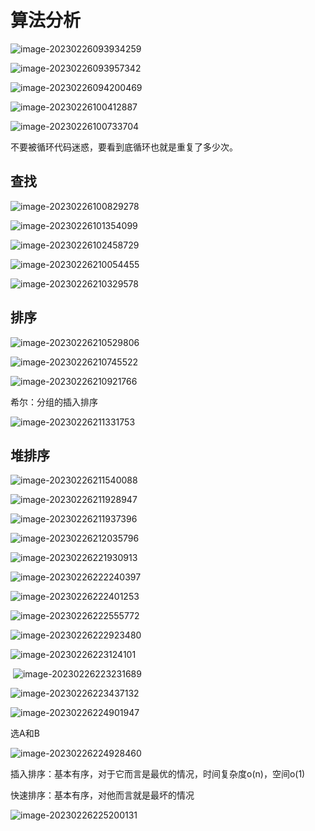 # 算法分析

![image-20230226093934259](day-15.assets/image-20230226093934259.png)









![image-20230226093957342](day-15.assets/image-20230226093957342.png)



![image-20230226094200469](day-15.assets/image-20230226094200469.png)

![image-20230226100412887](day-15.assets/image-20230226100412887.png)

![image-20230226100733704](day-15.assets/image-20230226100733704.png)

不要被循环代码迷惑，要看到底循环也就是重复了多少次。



## 查找



![image-20230226100829278](day-15.assets/image-20230226100829278.png)



![image-20230226101354099](day-15.assets/image-20230226101354099.png)



![image-20230226102458729](day-15.assets/image-20230226102458729.png)

![image-20230226210054455](day-15.assets/image-20230226210054455.png)



![image-20230226210329578](day-15.assets/image-20230226210329578.png)







## 排序



![image-20230226210529806](day-15.assets/image-20230226210529806.png)



![image-20230226210745522](day-15.assets/image-20230226210745522.png)





![image-20230226210921766](day-15.assets/image-20230226210921766.png)

希尔：分组的插入排序







![image-20230226211331753](day-15.assets/image-20230226211331753.png)





## 堆排序

![image-20230226211540088](day-15.assets/image-20230226211540088.png)



![image-20230226211928947](day-15.assets/image-20230226211928947.png)

![image-20230226211937396](day-15.assets/image-20230226211937396.png)



![image-20230226212035796](day-15.assets/image-20230226212035796.png)



![image-20230226221930913](day-15.assets/image-20230226221930913.png)



![image-20230226222240397](day-15.assets/image-20230226222240397.png)



![image-20230226222401253](day-15.assets/image-20230226222401253.png)





![image-20230226222555772](day-15.assets/image-20230226222555772.png)



![image-20230226222923480](day-15.assets/image-20230226222923480.png)





![image-20230226223124101](day-15.assets/image-20230226223124101.png)





​	![image-20230226223231689](day-15.assets/image-20230226223231689.png)





![image-20230226223437132](day-15.assets/image-20230226223437132.png)







![image-20230226224901947](day-15.assets/image-20230226224901947.png)





选A和B







![image-20230226224928460](day-15.assets/image-20230226224928460.png)



插入排序：基本有序，对于它而言是最优的情况，时间复杂度o(n)，空间o(1)

快速排序：基本有序，对他而言就是最坏的情况

![image-20230226225200131](day-15.assets/image-20230226225200131.png)























